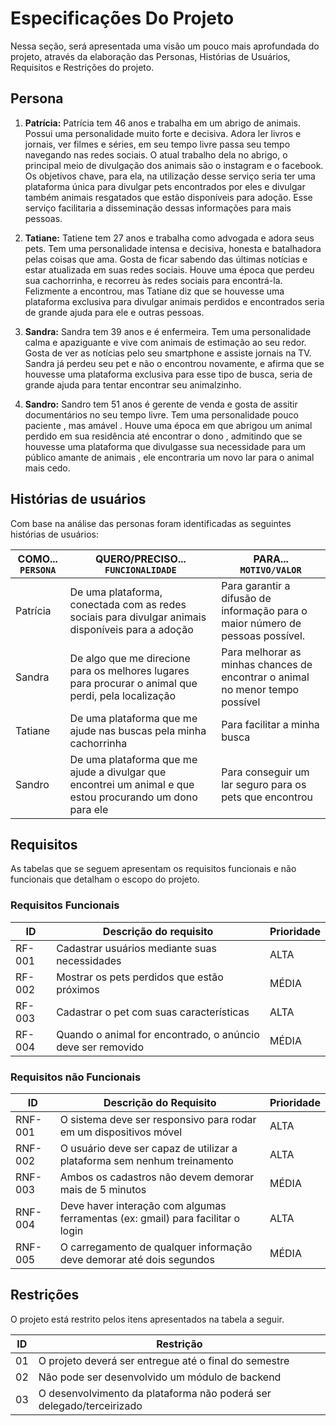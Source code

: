 # Especificações Do Projeto
Nessa seção, será apresentada uma visão um pouco mais aprofundada do projeto, através da elaboração das Personas, Histórias de Usuários, Requisitos e Restrições do projeto.

## Persona
1. **Patrícia:** Patrícia tem 46 anos e trabalha em um abrigo de animais. Possui uma personalidade
muito forte e decisiva. Adora ler livros e jornais, ver filmes e séries, em seu tempo
livre passa seu tempo navegando nas redes sociais. O atual trabalho dela no abrigo,
o principal meio de divulgação dos animais são o instagram e o facebook. Os
objetivos chave, para ela, na utilização desse serviço seria ter uma plataforma única
para divulgar pets encontrados por eles e divulgar também animais resgatados que
estão disponíveis para adoção. Esse serviço facilitaria a disseminação dessas
informações para mais pessoas.

2. **Tatiane:** Tatiene tem 27 anos e trabalha como advogada e adora seus pets. Tem uma
personalidade intensa e decisiva, honesta e batalhadora pelas coisas que ama.
Gosta de ficar sabendo das últimas notícias e estar atualizada em suas redes
sociais. Houve uma época que perdeu sua cachorrinha, e recorreu às redes sociais
para encontrá-la. Felizmente a encontrou, mas Tatiane diz que se houvesse uma
plataforma exclusiva para divulgar animais perdidos e encontrados seria de grande
ajuda para ele e outras pessoas.

3. **Sandra:** Sandra tem 39 anos e é enfermeira. Tem uma personalidade calma e apaziguante e
vive com animais de estimação ao seu redor. Gosta de ver as notícias pelo seu
smartphone e assiste jornais na TV. Sandra já perdeu seu pet e não o encontrou
novamente, e afirma que se houvesse uma plataforma exclusiva para esse tipo de
busca, seria de grande ajuda para tentar encontrar seu animalzinho.

4. **Sandro:** Sandro tem 51 anos é gerente de venda e gosta de assitir documentários no seu tempo livre. Tem uma personalidade pouco paciente , mas amável . Houve uma época em que abrigou um animal perdido em sua residência até encontrar o dono , admitindo que se houvesse uma plataforma que divulgasse sua necessidade para um público amante de animais , ele encontraria um novo lar para o animal mais cedo. 

## Histórias de usuários

Com base na análise das personas foram identificadas as seguintes histórias de usuários:

| COMO... `PERSONA`   | QUERO/PRECISO...  `FUNCIONALIDADE` | PARA... `MOTIVO/VALOR`                 |
|---------------------|------------------------------------|----------------------------------------|
| Patrícia | De uma plataforma, conectada com as redes sociais para divulgar animais disponíveis para a adoção| Para garantir a difusão de informação para o maior número de pessoas possível. |
| Sandra | De algo que me direcione para os melhores lugares para procurar o animal que perdi, pela localização| Para melhorar as minhas chances de encontrar o animal no menor tempo possível |
| Tatiane | De uma plataforma que me ajude nas buscas pela minha cachorrinha | Para facilitar a minha busca |
| Sandro | De uma plataforma que me ajude a divulgar que encontrei um animal e que estou procurando um dono para ele | Para conseguir um lar seguro para os pets que encontrou


## Requisitos

As tabelas que se seguem apresentam os requisitos funcionais e não funcionais que detalham o escopo do projeto.

### Requisitos Funcionais

| ID     | Descrição do requisito  | Prioridade |
|--------|-------------------------|------------|
| RF-001 | Cadastrar usuários mediante suas necessidades | ALTA |
| RF-002 | Mostrar os pets perdidos que estão próximos | MÉDIA |
| RF-003 | Cadastrar o pet com suas características| ALTA |
| RF-004 | Quando o animal for encontrado, o anúncio deve ser removido | MÉDIA |

### Requisitos não Funcionais

| ID      | Descrição do Requisito  | Prioridade |
|---------|-------------------------|------------|
| RNF-001 | O sistema deve ser responsivo para rodar em um dispositivos móvel | ALTA |
| RNF-002 | O usuário deve ser capaz de utilizar a plataforma sem nenhum treinamento | ALTA |
| RNF-003 | Ambos os cadastros não devem demorar mais de 5 minutos | MÉDIA |
| RNF-004 |Deve haver interação com algumas ferramentas (ex: gmail) para facilitar o login | ALTA |
| RNF-005 | O carregamento de qualquer informação deve demorar até dois segundos | MÉDIA |


## Restrições

O projeto está restrito pelos itens apresentados na tabela a seguir.

|ID| Restrição                                             |
|--|-------------------------------------------------------|
|01| O projeto deverá ser entregue até o final do semestre |
|02| Não pode ser desenvolvido um módulo de backend        |
|03| O desenvolvimento da plataforma não poderá ser delegado/terceirizado|
